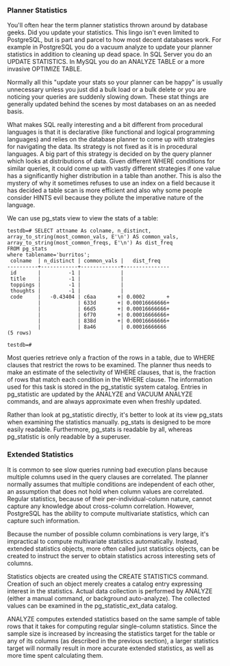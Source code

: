 ### Planner Statistics

You'll often hear the term planner statistics thrown around by database geeks. Did you update your statistics. This lingo isn't even limited to PostgreSQL, but is part and parcel to how most decent databases work. For example in PostgreSQL you do a vacuum analyze to update your planner statistics in addition to cleaning up dead space. In SQL Server you do an UPDATE STATISTICS. In MySQL you do an ANALYZE TABLE or a more invasive OPTIMIZE TABLE.

Normally all this "update your stats so your planner can be happy" is usually unnecessary unless you just did a bulk load or a bulk delete or you are noticing your queries are suddenly slowing down. These stat things are generally updated behind the scenes by most databases on an as needed basis.

What makes SQL really interesting and a bit different from procedural languages is that it is declarative (like functional and logical programming languages) and relies on the database planner to come up with strategies for navigating the data. Its strategy is not fixed as it is in procedural languages. A big part of this strategy is decided on by the query planner which looks at distributions of data. Given different WHERE conditions for similar queries, it could come up with vastly different strategies if one value has a significantly higher distribution in a table than another. This is also the mystery of why it sometimes refuses to use an index on a field because it has decided a table scan is more efficient and also why some people consider HINTS evil because they pollute the imperative nature of the language.

We can use pg_stats view to view the stats of a table:
```
testdb=# SELECT attname As colname, n_distinct,
array_to_string(most_common_vals, E'\n') AS common_vals,
array_to_string(most_common_freqs, E'\n') As dist_freq
FROM pg_stats
where tablename='burritos';
 colname  | n_distinct | common_vals |   dist_freq
----------+------------+-------------+---------------
 id       |         -1 |             |
 title    |         -1 |             |
 toppings |         -1 |             |
 thoughts |         -1 |             |
 code     |   -0.43404 | c6aa       +| 0.0002       +
          |            | 633d       +| 0.00016666666+
          |            | 66d5       +| 0.00016666666+
          |            | 6f70       +| 0.00016666666+
          |            | 838d       +| 0.00016666666+
          |            | 8a46        | 0.00016666666
(5 rows)

testdb=#
```

Most queries retrieve only a fraction of the rows in a table, due to WHERE clauses that restrict the rows to be examined. The planner thus needs to make an estimate of the selectivity of WHERE clauses, that is, the fraction of rows that match each condition in the WHERE clause. The information used for this task is stored in the pg_statistic system catalog. Entries in pg_statistic are updated by the ANALYZE and VACUUM ANALYZE commands, and are always approximate even when freshly updated.

Rather than look at pg_statistic directly, it's better to look at its view pg_stats when examining the statistics manually. pg_stats is designed to be more easily readable. Furthermore, pg_stats is readable by all, whereas pg_statistic is only readable by a superuser.

### Extended Statistics 
It is common to see slow queries running bad execution plans because multiple columns used in the query clauses are correlated. The planner normally assumes that multiple conditions are independent of each other, an assumption that does not hold when column values are correlated. Regular statistics, because of their per-individual-column nature, cannot capture any knowledge about cross-column correlation. However, PostgreSQL has the ability to compute multivariate statistics, which can capture such information.

Because the number of possible column combinations is very large, it's impractical to compute multivariate statistics automatically. Instead, extended statistics objects, more often called just statistics objects, can be created to instruct the server to obtain statistics across interesting sets of columns.

Statistics objects are created using the CREATE STATISTICS command. Creation of such an object merely creates a catalog entry expressing interest in the statistics. Actual data collection is performed by ANALYZE (either a manual command, or background auto-analyze). The collected values can be examined in the pg_statistic_ext_data catalog.

ANALYZE computes extended statistics based on the same sample of table rows that it takes for computing regular single-column statistics. Since the sample size is increased by increasing the statistics target for the table or any of its columns (as described in the previous section), a larger statistics target will normally result in more accurate extended statistics, as well as more time spent calculating them.
